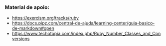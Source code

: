 ### Material de apoio:
* https://exercism.org/tracks/ruby
* https://docs.pipz.com/central-de-ajuda/learning-center/guia-basico-de-markdown#open
* https://www.techotopia.com/index.php/Ruby_Number_Classes_and_Conversions
